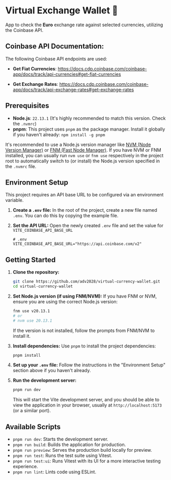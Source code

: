 # Virtual Exchange Wallet 💱
App to check the **Euro** exchange rate against selected currencies, utilizing the Coinbase API.

## Coinbase API Documentation:
The following Coinbase API endpoints are used:
*   **Get Fiat Currencies**: 
https://docs.cdp.coinbase.com/coinbase-app/docs/track/api-currencies#get-fiat-currencies

*   **Get Exchange Rates**: 
https://docs.cdp.coinbase.com/coinbase-app/docs/track/api-exchange-rates#get-exchange-rates

## Prerequisites
*   **Node.js**: `22.13.1` (It's highly recommended to match this version. Check the `.nvmrc`)
*   **pnpm**: This project uses `pnpm` as the package manager. Install it globally if you haven't already: `npm install -g pnpm`

It's recommended to use a Node.js version manager like [NVM (Node Version Manager)](https://github.com/nvm-sh/nvm) or [FNM (Fast Node Manager)](https://github.com/Schniz/fnm).
If you have NVM or FNM installed, you can usually run `nvm use` or `fnm use` respectively in the project root to automatically switch to (or install) the Node.js version specified in the `.nvmrc` file.

## Environment Setup
This project requires an API base URL to be configured via an environment variable.
1.  **Create a `.env` file:**
    In the root of the project, create a new file named `.env`. You can do this by copying the example file.

2.  **Set the API URL:**
    Open the newly created `.env` file and set the value for `VITE_COINBASE_API_BASE_URL`
    ```env
    # .env
    VITE_COINBASE_API_BASE_URL="https://api.coinbase.com/v2"
    ```
  
## Getting Started
1.  **Clone the repository:**
    ```bash
    git clone https://github.com/adv2028/virtual-currency-wallet.git
    cd virtual-currency-wallet
    ```

2.  **Set Node.js version (if using FNM/NVM):**
    If you have FNM or NVM, ensure you are using the correct Node.js version:
    ```bash
    fnm use v20.13.1
    # or
    # nvm use 20.13.1
    ```
    If the version is not installed, follow the prompts from FNM/NVM to install it.

3.  **Install dependencies:**
    Use `pnpm` to install the project dependencies:
    ```bash
    pnpm install
    ```

4.  **Set up your `.env` file:**
    Follow the instructions in the "Environment Setup" section above if you haven't already.

5.  **Run the development server:**
    ```bash
    pnpm run dev
    ```
    This will start the Vite development server, and you should be able to view the application in your browser, usually at `http://localhost:5173` (or a similar port).

## Available Scripts
*   `pnpm run dev`: Starts the development server.
*   `pnpm run build`: Builds the application for production.
*   `pnpm run preview`: Serves the production build locally for preview.
*   `pnpm run test`: Runs the test suite using Vitest.
*   `pnpm run test:ui`: Runs Vitest with its UI for a more interactive testing experience.
*   `pnpm run lint`: Lints code using ESLint.

